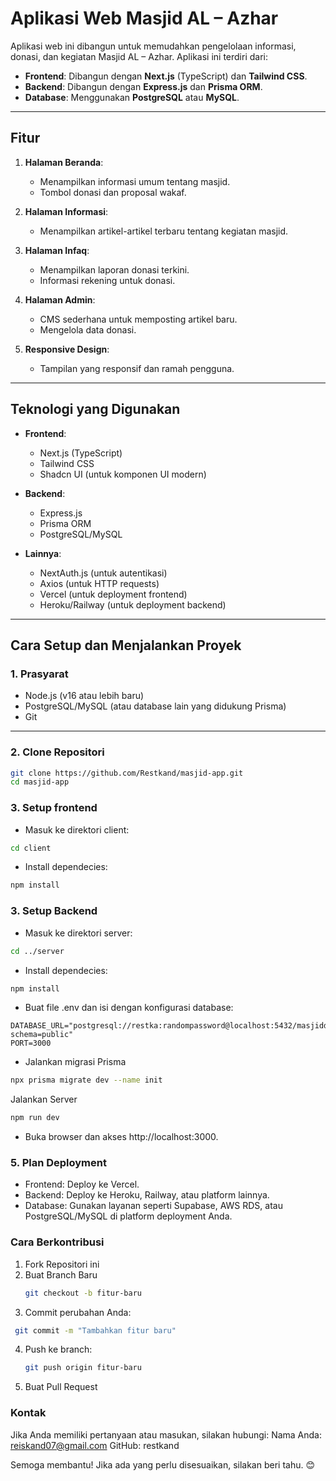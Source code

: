 # Aplikasi Web Masjid AL – Azhar

Aplikasi web ini dibangun untuk memudahkan pengelolaan informasi, donasi, dan kegiatan Masjid AL – Azhar. Aplikasi ini terdiri dari:

- **Frontend**: Dibangun dengan **Next.js** (TypeScript) dan **Tailwind CSS**.
- **Backend**: Dibangun dengan **Express.js** dan **Prisma ORM**.
- **Database**: Menggunakan **PostgreSQL** atau **MySQL**.

---

## Fitur

1. **Halaman Beranda**:
   - Menampilkan informasi umum tentang masjid.
   - Tombol donasi dan proposal wakaf.

2. **Halaman Informasi**:
   - Menampilkan artikel-artikel terbaru tentang kegiatan masjid.

3. **Halaman Infaq**:
   - Menampilkan laporan donasi terkini.
   - Informasi rekening untuk donasi.

4. **Halaman Admin**:
   - CMS sederhana untuk memposting artikel baru.
   - Mengelola data donasi.

5. **Responsive Design**:
   - Tampilan yang responsif dan ramah pengguna.

---

## Teknologi yang Digunakan

- **Frontend**:
  - Next.js (TypeScript)
  - Tailwind CSS
  - Shadcn UI (untuk komponen UI modern)

- **Backend**:
  - Express.js
  - Prisma ORM
  - PostgreSQL/MySQL

- **Lainnya**:
  - NextAuth.js (untuk autentikasi)
  - Axios (untuk HTTP requests)
  - Vercel (untuk deployment frontend)
  - Heroku/Railway (untuk deployment backend)

---

## Cara Setup dan Menjalankan Proyek

### 1. Prasyarat

- Node.js (v16 atau lebih baru)
- PostgreSQL/MySQL (atau database lain yang didukung Prisma)
- Git

---

### 2. Clone Repositori

```bash
git clone https://github.com/Restkand/masjid-app.git
cd masjid-app
```

### 3. Setup frontend

- Masuk ke direktori client:
```bash
cd client
```
- Install dependecies:
```bash
npm install
```

### 3. Setup Backend

- Masuk ke direktori server:
```bash
cd ../server
```
- Install dependecies:
```bash
npm install
```
- Buat file .env dan isi dengan konfigurasi database:
```env
DATABASE_URL="postgresql://restka:randompassword@localhost:5432/masjiddb?schema=public"
PORT=3000
```
- Jalankan migrasi Prisma
```bash
npx prisma migrate dev --name init
```
Jalankan Server
```bash
npm run dev
```
- Buka browser dan akses http://localhost:3000.

### 5. Plan Deployment

- Frontend: Deploy ke Vercel.
- Backend: Deploy ke Heroku, Railway, atau platform lainnya.
- Database: Gunakan layanan seperti Supabase, AWS RDS, atau PostgreSQL/MySQL di platform deployment Anda.

### Cara Berkontribusi
1. Fork Repositori ini
2. Buat Branch Baru
   ``` bash
   git checkout -b fitur-baru
   ```
3. Commit perubahan Anda:
  ```bash
   git commit -m "Tambahkan fitur baru"
  ```
4. Push ke branch:
   ```bash
   git push origin fitur-baru
   ```
5. Buat Pull Request

### Kontak

Jika Anda memiliki pertanyaan atau masukan, silakan hubungi:
Nama Anda: reiskand07@gmail.com
GitHub: restkand

Semoga membantu! Jika ada yang perlu disesuaikan, silakan beri tahu. 😊

